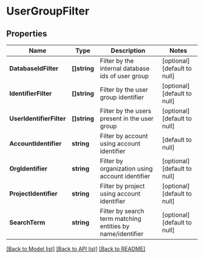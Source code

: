# UserGroupFilter

## Properties
Name | Type | Description | Notes
------------ | ------------- | ------------- | -------------
**DatabaseIdFilter** | **[]string** | Filter by the internal database ids of user group | [optional] [default to null]
**IdentifierFilter** | **[]string** | Filter by the user group identifier | [optional] [default to null]
**UserIdentifierFilter** | **[]string** | Filter by the users present in the user group | [optional] [default to null]
**AccountIdentifier** | **string** | Filter by account using account identifier | [default to null]
**OrgIdentifier** | **string** | Filter by organization using account identifier | [optional] [default to null]
**ProjectIdentifier** | **string** | Filter by project using account identifier | [optional] [default to null]
**SearchTerm** | **string** | Filter by search term matching entities by name/identifier | [optional] [default to null]

[[Back to Model list]](../README.md#documentation-for-models) [[Back to API list]](../README.md#documentation-for-api-endpoints) [[Back to README]](../README.md)

